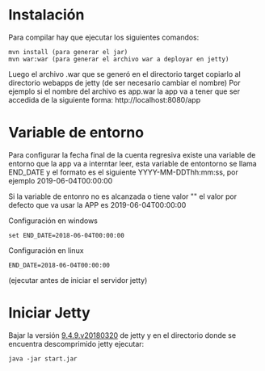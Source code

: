 # Instalación

Para compilar hay que ejecutar los siguientes comandos:

```
mvn install (para generar el jar)
mvn war:war (para generar el archivo war a deployar en jetty)
```

Luego el archivo .war que se generó en el directorio target copiarlo al directorio webapps de jetty (de ser necesario cambiar el nombre)
Por ejemplo si el nombre del archivo es app.war la app va a tener que ser accedida de la siguiente forma: http://localhost:8080/app

# Variable de entorno

Para configurar la fecha final de la cuenta regresiva existe una variable de entorno que la app va a interntar leer, esta variable de entontorno se llama END_DATE y el formato es el siguiente YYYY-MM-DDThh:mm:ss, por ejemplo 2019-06-04T00:00:00

Si la variable de entonro no es alcanzada o tiene valor "" el valor por defecto que va usar la APP es 2019-06-04T00:00:00

Configuración en windows

```
set END_DATE=2018-06-04T00:00:00
```

Configuración en linux

```
END_DATE=2018-06-04T00:00:00
```

(ejecutar antes de iniciar el servidor jetty)

# Iniciar Jetty

Bajar la versión [9.4.9.v20180320](https://github.com/eclipse/jetty.project/archive/jetty-9.4.9.v20180320.zip) de jetty y en el directorio donde se encuentra descomprimido jetty ejecutar:

```
java -jar start.jar
```

